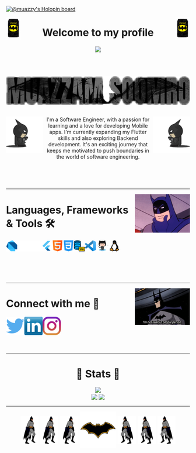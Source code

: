 <!-- welcome -->
[![@muazzy's Holopin board](https://holopin.me/muazzy)](https://holopin.io/@muazzy)


<p align ="center">
<img align="left" width="8%"  src="https://github.com/Muazzy/Muazzy/blob/main/images%20and%20gifs/batman_drink.gif"></a>
<img align="right" width="8%"  src="https://github.com/Muazzy/Muazzy/blob/main/images%20and%20gifs/batman_drink.gif"></a>
<h1 align="center">Welcome to my profile</h1>
<div align ="center">
  <img align="center" src="https://komarev.com/ghpvc/?username=Muazzy&color=lightgrey" />
</div>
</p>
<br>
<br>
<br>

<!-- name -->
<div align="center">                                                               
<img align="center" src="https://github.com/Muazzy/Muazzy/blob/main/images%20and%20gifs/name_logo_v2.png?raw=true" />
</div>

<br>

<!-- about-me -->
<p>
<img align="left" width="20%" src="https://github.com/Muazzy/Muazzy/blob/main/images%20and%20gifs/left-tourch.gif"></a>
<img align="right" width="20%" src="https://github.com/Muazzy/Muazzy/blob/main/images%20and%20gifs/right-tourch.gif"></a>
<p align="center"> I'm a Software Engineer, with a passion for learning and a love for developing Mobile apps. I'm currently expanding my Flutter skills and also exploring Backend development. It's an exciting journey that keeps me motivated to push boundaries in the world of software engineering. </p>
</p>
<br>
<br>
<br>
<hr>

<!-- languages etc -->
<p>

<img align="right" src="https://github.com/Muazzy/Muazzy/blob/main/images%20and%20gifs/chin_rotated.gif" width="30%" ></a> 
<h1>Languages, Frameworks & Tools 🛠️</h1>
<img align="left" src="https://github.com/Muazzy/Muazzy/blob/main/icons/dart.svg" alt="" height="30" />  
<img align="left" src="https://github.com/Muazzy/Muazzy/blob/main/icons/flutter.png" alt="" height="30" />
<img align="left" src="https://github.com/Muazzy/Muazzy/blob/main/icons/html.png" alt="" height="30" />
<img align="left" src="https://github.com/Muazzy/Muazzy/blob/main/icons/css-3.png" alt="" height="30" /> 
<img align="left" src="https://github.com/Muazzy/Muazzy/blob/main/icons/database.png" alt="" height="30" /> 
<img align="left" src="https://github.com/Muazzy/Muazzy/blob/main/icons/VisualScode.png" alt="" height="30" />
<img align="left" src="https://github.com/Muazzy/Muazzy/blob/main/icons/Octocat.png" alt="" height="30" />
<img align="left" src="https://github.com/Muazzy/Muazzy/blob/main/icons/linux.png" alt="" height="30" />

</p>

<br>
<br>
<br>
<br>
<br>
<br>

<hr>
<!-- contact-me -->
<p align ="center">
<img align="right" src="https://github.com/Muazzy/Muazzy/blob/main/images%20and%20gifs/cnME.gif" width="30%"></a>
<h1>Connect with me 🖤</h1>
<a href="https://twitter.com/MuazzamSoomro" target="blank"><img align="left" src="https://github.com/Muazzy/Muazzy/blob/main/icons/twitter%20(2).png?raw=true" alt="" height="50" /></a>    
<a href="https://www.linkedin.com/in/muazzam-soomro-2484541a2/" target="blank"><img align="left" src="https://github.com/Muazzy/Muazzy/blob/main/icons/transparent-Linkedin-logo-icon.png?raw=true" alt="" height="50" /></a>
<a href="https://www.instagram.com/muazzam_afaque/" target="blank"><img align="left" src="https://github.com/Muazzy/Muazzy/blob/main/icons/instagram.png?raw=true" alt="" height="50" /></a>
</p>

<!-- spacing -->

<br>
<br>
<br>
<br>
<br>
<hr>

<!-- stats -->
<h1 align = "center">🦇 Stats 🦇</h1>
<div align= "center">
<img src="https://github-readme-streak-stats.herokuapp.com?user=Muazzy&theme=github-dark-blue&date_format=M%20j%5B%2C%20Y%5D&border=C9C6CE&background=2A1C3E&stroke=C5C1C7&ring=EA7FD9&fire=EA7FD9&currStreakNum=AE85FD&sideNums=EA7FD9&currStreakLabel=AE85FD&sideLabels=EA7FD9&dates=C9C6CE)](https://git.io/streak-stats)"></a> <br>
<img src="https://github-readme-stats.vercel.app/api?username=Muazzy&show_icons=true&theme=jolly"></a>
<img src="https://raw.githubusercontent.com/Muazzy/Muazzy/97d26929fa01612dda6332ad19be095b0fd31276/github-contribution-grid-snake.svg"></img> <br>
<!-- <img src="https://github-readme-stats.vercel.app/api/top-langs/?username=Muazzy&exclude_repo=Todo-App&layout=compact"></img> -->
</div>
<hr>
<p align="center">   
<img align="center" src="https://github.com/Muazzy/Muazzy/raw/main/images%20and%20gifs/walking-forward.gif" width="10%" alt="" />  
<img align="center" src="https://github.com/Muazzy/Muazzy/raw/main/images%20and%20gifs/walking-forward.gif" width="10%" alt="" />
<img align="center" src="https://github.com/Muazzy/Muazzy/raw/main/images%20and%20gifs/walking-forward.gif" width="10%" alt="" />
<img align="center" src="https://github.com/Muazzy/Muazzy/blob/main/images%20and%20gifs/batman-logo.gif" width="20%" alt="" />
<img align="center" src="https://github.com/Muazzy/Muazzy/blob/main/images%20and%20gifs/walking-batman.gif" width="10%" alt="" />
<img align="center" src="https://github.com/Muazzy/Muazzy/blob/main/images%20and%20gifs/walking-batman.gif" width="10%" alt="" />
<img align="center" src="https://github.com/Muazzy/Muazzy/blob/main/images%20and%20gifs/walking-batman.gif" width="10%" alt="" />
</p>

